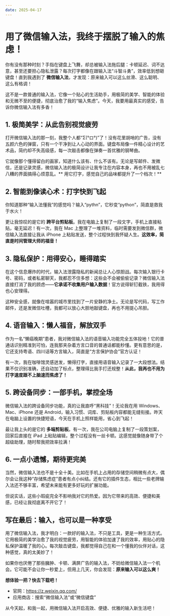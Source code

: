 ```yaml
---
date: 2025-04-17
---
```


# 用了微信输入法，我终于摆脱了输入的焦虑！


你有没有那种时刻？手指在键盘上飞舞，却总被输入法拖后腿：卡顿延迟、词不达意，甚至还要担心隐私泄露？每次打字都像在跟输入法“斗智斗勇”，效率低到想砸键盘！直到我遇到了 **微信输入法**，才发现：原来输入可以这么丝滑、这么聪明、这么有格调！

这不是一款普通的输入法，它像一个贴心的生活助手，用极简的美学、智能的体验和无微不至的便捷，彻底治愈了我的“输入焦虑”。今天，我要用最真实的感受，告诉你微信输入法有多香！

## 1. 极简美学：从此告别视觉疲劳

打开微信输入法的那一刻，我整个人都“Σ(°ロ°)”了！没有花里胡哨的广告，没有五颜六色的弹窗，只有一个干净到让人心动的界面。键盘布局像一件精心设计的艺术品，简约却不失高级感，每一次敲击都像在弹奏一首优雅的钢琴曲。

它就像那个懂得留白的画家，知道什么该有、什么不该有。无论是写邮件、发微信，还是记录灵感，微信输入法的极简设计让我专注在内容本身，再也不用被乱七八糟的界面搞得心烦意乱。** 用它打字，感觉自己的品味都提升了一个档次！**

## 2. 智能到像读心术：打字快到飞起

你知道那种“输入法懂我”的感觉吗？输入“pythn”，它秒变“python”，简直是救我于水火！

更让我惊叹的是它的 **跨平台剪贴板**。我在电脑上复制了一段文字，手机上直接粘贴，毫无延迟！有一次，我在 Mac 上整理了一堆资料，临时需要发到微信群，微信输入法直接让我从 iPhone 上粘贴发送，整个过程快到我怀疑人生。**这效率，简直是时间管理大师的福音！**

## 3. 隐私保护：用得安心，睡得踏实

在这个信息爆炸的时代，输入法泄露隐私的新闻总让人心惊胆战。每次输入银行卡号、密码，或者私密聊天，我都忍不住多想：这些会不会被偷偷记录？微信输入法直接打消了我的顾虑——**它承诺不收集用户输入数据**！官方说得斩钉截铁，我用得也心安理得。

这种安全感，就像在喧嚣的城市里找到了一片安静的净土。无论是写代码，写工作邮件，还是发微信吐槽，我都可以放心大胆地敲键盘，再也不用提心吊胆。

## 4. 语音输入：懒人福音，解放双手

作为一名“懒癌晚期”患者，我对微信输入法的语音输入功能完全五体投地！它的普通话识别精准到可怕，连我那夹杂着方言口音的普通话都能秒懂。更有意思的是，它还支持粤语、四川话等方言输入，简直是“方言保护协会”官方认证！

有一次，我在咖啡馆灵感迸发，懒得打字，直接用语音输入记录了一大段想法。结果不仅识别准确，还自动加了标点，整理得比我手打还规整！**从此，我再也不用为打字速度跟不上脑速而焦虑了！**

## 5. 跨设备同步：一部手机，掌控全场

微信输入法的跨设备同步功能，真的让我直呼“黑科技”！无论我在用 Windows、Mac、iPhone 还是 Android，输入习惯、词库、剪贴板内容都能无缝衔接。昨天在电脑上设置的快捷短语，今天在手机上照样能用，省心到飞起！

最让我上头的是它的 **多端剪贴板**。有一次，我在公司电脑上复制了一段策划案，回家后直接在 iPad 上粘贴编辑，整个过程没有一丝卡顿。这感觉就像随身带了个超级助理，随时帮我把效率拉满！

## 6. 一点小遗憾，期待更完美

当然，微信输入法也不是十全十美。比如在手机上占用的存储空间稍微有点大，偶尔会让我这种“存储焦虑症”患者有点小纠结。还有它的插件生态，相比一些老牌输入法还不够丰富，希望未来能有更多好玩的扩展功能。

但说实话，这些小瑕疵完全不影响我对它的热爱。因为它带来的高效、便捷和美感，已经让我彻底离不开它了！

## 写在最后：输入，也可以是一种享受

用了微信输入法，我才明白：一款好的输入法，不只是工具，更是一种生活方式。它用极简的美学治愈了我的视觉疲劳，用智能的体验加速了我的效率，用贴心的隐私保护温暖了我的心。每次敲击键盘，我都觉得自己在和一个懂我的伙伴对话，这种感觉，真的太美妙了！

如果你也厌倦了那些臃肿、卡顿、满屏广告的输入法，不妨给微信输入法一个机会。它可能不会让你一秒爱上，但用上几天，你会发现：**原来输入可以这么爽！**

**想体验一把？快去下载吧！**

- 官网：https://z.weixin.qq.com/
- 应用商店：搜索“微信输入法”或“微信键盘”

从今天起，和我一起，用微信输入法开启高效、便捷、优雅的输入新生活吧！

